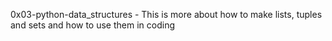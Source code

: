 0x03-python-data_structures - This is more about how to make lists, tuples and sets and how to use them in coding
